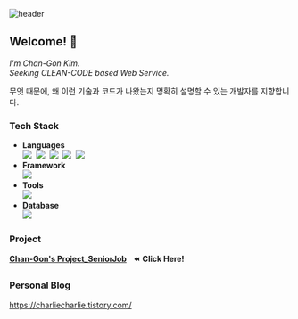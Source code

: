 ![header](https://capsule-render.vercel.app/api?type=slice&color=33cccc&height=300&section=header&text=Chan-Gon%20Kim&fontSize=80&fontColor=2d3436)
## Welcome! 👋
_I'm Chan-Gon Kim._</br>
_Seeking CLEAN-CODE based Web Service._

무엇 때문에, 왜 이런 기술과 코드가 나왔는지
명확히 설명할 수 있는 개발자를 지향합니다.

### Tech Stack
- **Languages** </br>
<img src="https://img.shields.io/badge/Java-007396?style=flat-square&logo=Java&logoColor=white"/></a>&nbsp;
<img src="https://img.shields.io/badge/HTML5-E34F26?style=flat-square&logo=HTML5&logoColor=white"/></a>&nbsp;
<img src="https://img.shields.io/badge/CSS3-1572B6?style=flat-square&logo=CSS3&logoColor=white"/></a>&nbsp; 
<img src="https://img.shields.io/badge/JavaScript-F7DF1E?style=flat-square&logo=JavaScript&logoColor=black"/></a>&nbsp;
<img src="https://img.shields.io/badge/jquery-0769AD?style=flat-square&logo=jquery&logoColor=black"/></a>&nbsp;
- **Framework** </br>
<img src="https://img.shields.io/badge/Spring-6DB33F?style=flat-square&logo=Spring&logoColor=white"/></a>&nbsp;
- **Tools** </br>
<img src="https://img.shields.io/badge/GitHub-181717?style=flat-square&logo=GitHub&logoColor=white"/></a>&nbsp;
- **Database** </br>
<img src="https://img.shields.io/badge/Oracle-F80000?style=flat-square&logo=Oracle&logoColor=white"/></a>&nbsp;

### Project
[**Chan-Gon's Project_SeniorJob**](https://github.com/chan-gon/Project_SeniorJob)&nbsp;&nbsp;&nbsp;:rewind: **Click Here!**

### Personal Blog
https://charliecharlie.tistory.com/
